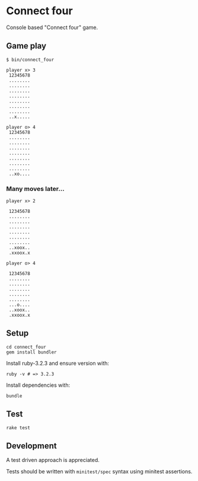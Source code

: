 # Connect four

Console based "Connect four" game.

## Game play

```shell
$ bin/connect_four
```

```shell
player x> 3
 12345678
 ........
 ........
 ........
 ........
 ........
 ........
 ........
 ..x.....
```

```shell
player o> 4
 12345678
 ........
 ........
 ........
 ........
 ........
 ........
 ........
 ..xo....
```

### Many moves later...

```shell
player x> 2

 12345678
 ........
 ........
 ........
 ........
 ........
 ........
 ..xoox..
 .xxoox.x
```

```shell
player o> 4

 12345678
 ........
 ........
 ........
 ........
 ........
 ...o....
 ..xoox..
 .xxoox.x
```

## Setup

```shell
cd connect_four
gem install bundler
```

Install ruby-3.2.3 and ensure version with:

```shell
ruby -v # => 3.2.3
```

Install dependencies with:

```shell
bundle
```

## Test

```shell
rake test
```

## Development

A test driven approach is appreciated.

Tests should be written with `minitest/spec` syntax using minitest assertions.
